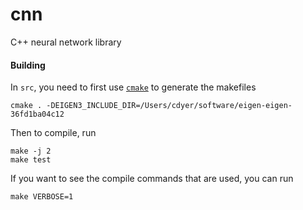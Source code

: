 # cnn
C++ neural network library

#### Building

In `src`, you need to first use [`cmake`](http://www.cmake.org/) to generate the makefiles

    cmake . -DEIGEN3_INCLUDE_DIR=/Users/cdyer/software/eigen-eigen-36fd1ba04c12

Then to compile, run

    make -j 2
    make test

If you want to see the compile commands that are used, you can run

    make VERBOSE=1

